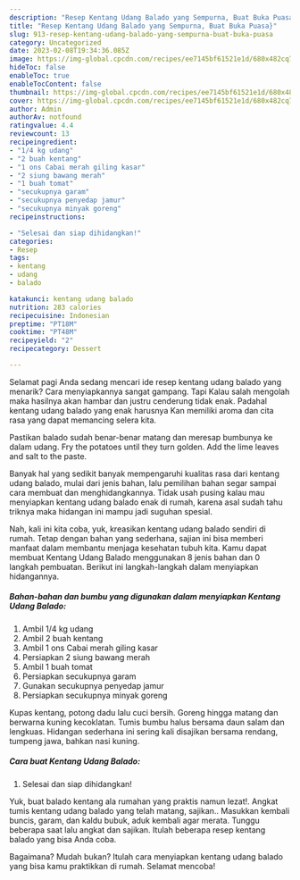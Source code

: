 ```yaml
---
description: "Resep Kentang Udang Balado yang Sempurna, Buat Buka Puasa}"
title: "Resep Kentang Udang Balado yang Sempurna, Buat Buka Puasa}"
slug: 913-resep-kentang-udang-balado-yang-sempurna-buat-buka-puasa
category: Uncategorized
date: 2023-02-08T19:34:36.085Z
image: https://img-global.cpcdn.com/recipes/ee7145bf61521e1d/680x482cq70/kentang-udang-balado-foto-resep-utama.jpg
hideToc: false
enableToc: true
enableTocContent: false
thumbnail: https://img-global.cpcdn.com/recipes/ee7145bf61521e1d/680x482cq70/kentang-udang-balado-foto-resep-utama.jpg
cover: https://img-global.cpcdn.com/recipes/ee7145bf61521e1d/680x482cq70/kentang-udang-balado-foto-resep-utama.jpg
author: Admin
authorAv: notfound
ratingvalue: 4.4
reviewcount: 13
recipeingredient:
- "1/4 kg udang"
- "2 buah kentang"
- "1 ons Cabai merah giling kasar"
- "2 siung bawang merah"
- "1 buah tomat"
- "secukupnya garam"
- "secukupnya penyedap jamur"
- "secukupnya minyak goreng"
recipeinstructions:

- "Selesai dan siap dihidangkan!"
categories:
- Resep
tags:
- kentang
- udang
- balado

katakunci: kentang udang balado 
nutrition: 283 calories
recipecuisine: Indonesian
preptime: "PT18M"
cooktime: "PT48M"
recipeyield: "2"
recipecategory: Dessert

---
```



Selamat pagi Anda sedang mencari ide resep kentang udang balado yang menarik? Cara menyiapkannya sangat gampang. Tapi Kalau salah mengolah maka hasilnya akan hambar dan justru cenderung tidak enak. Padahal kentang udang balado yang enak harusnya Kan memiliki aroma dan cita rasa yang dapat memancing selera kita.


Pastikan balado sudah benar-benar matang dan meresap bumbunya ke dalam udang. Fry the potatoes until they turn golden. Add the lime leaves and salt to the paste.

Banyak hal yang sedikit banyak mempengaruhi kualitas rasa dari kentang udang balado, mulai dari jenis bahan, lalu pemilihan bahan segar sampai cara membuat dan menghidangkannya. Tidak usah pusing kalau mau menyiapkan kentang udang balado enak di rumah, karena asal sudah tahu triknya maka hidangan ini mampu jadi suguhan spesial.


Nah, kali ini kita coba, yuk, kreasikan kentang udang balado sendiri di rumah. Tetap dengan bahan yang sederhana, sajian ini bisa memberi manfaat dalam membantu menjaga kesehatan tubuh kita. Kamu dapat membuat Kentang Udang Balado menggunakan 8 jenis bahan dan 0 langkah pembuatan. Berikut ini langkah-langkah dalam menyiapkan hidangannya.

<!--inarticleads1-->

##### Bahan-bahan dan bumbu yang digunakan dalam menyiapkan Kentang Udang Balado:

1. Ambil 1/4 kg udang
1. Ambil 2 buah kentang
1. Ambil 1 ons Cabai merah giling kasar
1. Persiapkan 2 siung bawang merah
1. Ambil 1 buah tomat
1. Persiapkan secukupnya garam
1. Gunakan secukupnya penyedap jamur
1. Persiapkan secukupnya minyak goreng


Kupas kentang, potong dadu lalu cuci bersih. Goreng hingga matang dan berwarna kuning kecoklatan. Tumis bumbu halus bersama daun salam dan lengkuas. Hidangan sederhana ini sering kali disajikan bersama rendang, tumpeng jawa, bahkan nasi kuning. 

<!--inarticleads2-->

##### Cara buat Kentang Udang Balado:


1. Selesai dan siap dihidangkan!

Yuk, buat balado kentang ala rumahan yang praktis namun lezat!. Angkat tumis kentang udang balado yang telah matang, sajikan.. Masukkan kembali buncis, garam, dan kaldu bubuk, aduk kembali agar merata. Tunggu beberapa saat lalu angkat dan sajikan. Itulah beberapa resep kentang balado yang bisa Anda coba. 

Bagaimana? Mudah bukan? Itulah cara menyiapkan kentang udang balado yang bisa kamu praktikkan di rumah. Selamat mencoba!
